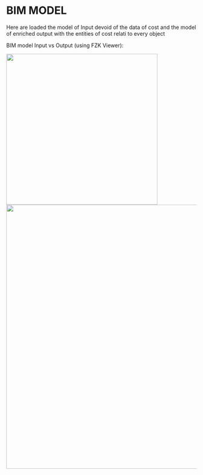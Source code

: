# BIM MODEL

Here are loaded the model of Input devoid of the data of cost and the model of enriched output with the entities of cost relati to every object


BIM model Input vs Output (using FZK Viewer):

<img src="https://github.com/Cassa97/IFC-Cost-Item-Validation/assets/115898053/49ec69fc-5f54-464e-8627-85bb3043a7dc" width="400" >

<img src="https://github.com/Cassa97/IFC-Cost-Item-Validation/assets/115898053/20aed8ae-02ac-4220-8407-c046c3653189" width="700" >
